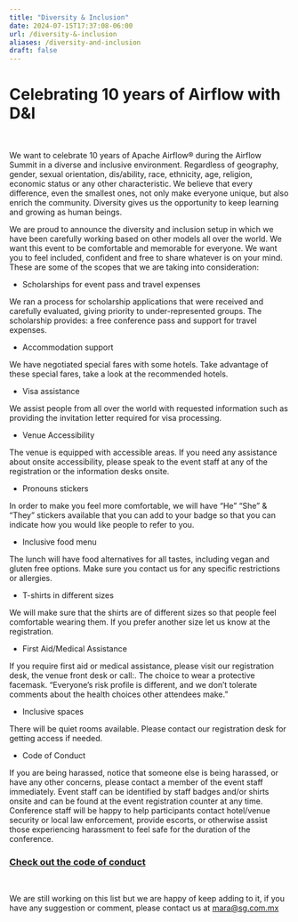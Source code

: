 ```yaml
---
title: "Diversity & Inclusion"
date: 2024-07-15T17:37:08-06:00
url: /diversity-&-inclusion
aliases: /diversity-and-inclusion
draft: false
---
```


<h1 class="text-center">Celebrating 10 years of Airflow with D&I</h1>

<br>

We want to celebrate 10 years of Apache Airflow® during the Airflow Summit in a diverse and inclusive environment. Regardless of geography, gender, sexual orientation, dis/ability, race, ethnicity, age, religion, economic status or any other characteristic. We believe that every difference, even the smallest ones, not only make everyone unique, but also enrich the community. Diversity gives us the opportunity to keep learning and growing as human beings.

We are proud to announce the diversity and inclusion setup in which we have been carefully working based on other models all over the world. We want this event to be comfortable and memorable for everyone. We want you to feel included, confident and free to share whatever is on your mind. These are some of the scopes that we are taking into consideration:

* Scholarships for event pass and travel expenses

We ran a process for scholarship applications that were received and carefully evaluated, giving priority to under-represented groups. The scholarship provides: a free conference pass and support for travel expenses.

* Accommodation support

We have negotiated special fares with some hotels. Take advantage of these special fares, take a look at the recommended hotels.

* Visa assistance

We assist people from all over the world with requested information such as providing the invitation letter required for visa processing.

* Venue Accessibility

The venue is equipped with accessible areas. If you need any assistance about onsite accessibility, please speak to the event staff at any of the registration or the information desks onsite.

* Pronouns stickers

In order to make you feel more comfortable, we will have “He” “She” & “They” stickers available that you can add to your badge so that you can indicate how you would like people to refer to you.

* Inclusive food menu

The lunch will have food alternatives for all tastes, including vegan and gluten free options. Make sure you contact us for any specific restrictions or allergies.

* T-shirts in different sizes

We will make sure that the shirts are of different sizes so that people feel comfortable wearing them. If you prefer another size let us know at the registration.

* First Aid/Medical Assistance

If you require first aid or medical assistance, please visit our registration desk, the venue front desk or call:. The choice to wear a protective facemask. “Everyone’s risk profile is different, and we don’t tolerate comments about the health choices other attendees make.”

* Inclusive spaces

There will be quiet rooms available. Please contact our registration desk for getting access if needed.

* Code of Conduct

If you are being harassed, notice that someone else is being harassed, or have any other concerns, please contact a member of the event staff immediately. Event staff can be identified by staff badges and/or shirts onsite and can be found at the event registration counter at any time. Conference staff will be happy to help participants contact hotel/venue security or local law enforcement, provide escorts, or otherwise assist those experiencing harassment to feel safe for the duration of the conference.

<a href="https://airflowsummit.org/coc/">
<h3 class="text-center">Check out the code of conduct</h3>
</a>

<br>

We are still working on this list but we are happy of keep adding to it, if you have any suggestion or comment, please contact us at mara@sg.com.mx

 

